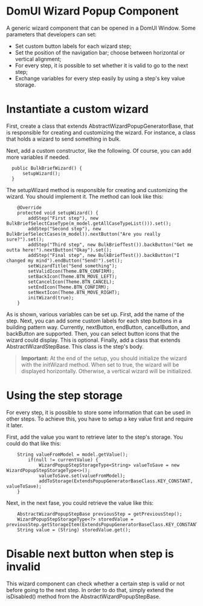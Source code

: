 # DomUI Wizard Popup Component

A generic wizard component that can be opened in a DomUI Window. Some parameters that developers can set:

  - Set custom button labels for each wizard step;
  - Set the position of the navigation bar; choose between horizontal or vertical alignment;
  - For every step, it is possible to set whether it is valid to go to the next step;
  - Exchange variables for every step easily by using a step's key value storage.

# Instantiate a custom wizard

First, create a class that extends AbstractWizardPopupGeneratorBase, that is responsible for creating and customizing the wizard. For instance, a class that holds a wizard to send something in bulk.

Next, add a custom constructor, like the following. Of course, you can add more variables if needed.
  
  ```
	public BulkBriefWizard() {
        setupWizard();
	}
  ```

The setupWizard method is responsible for creating and customizing the wizard. You should implement it. The method can look like this:

```
    @Override
    protected void setupWizard() {
        addStep("First step"), new BulkBriefSelectCaseType(m_model.getAllCaseTypeList())).set();
        addStep("Second step"), new BulkBriefSelectCases(m_model)).nextButton("Are you really sure?").set();
        addStep("Third step", new BulkBriefTest()).backButton("Get me outta here!").nextButton("Okay").set();
        addStep("Final step", new BulkBriefTest()).backButton("I changed my mind").endButton("Send!").set();
        setWizardTitle("Send something");
        setValidIcon(Theme.BTN_CONFIRM);
        setBackIcon(Theme.BTN_MOVE_LEFT);
        setCancelIcon(Theme.BTN_CANCEL);
        setEndIcon(Theme.BTN_CONFIRM);
        setNextIcon(Theme.BTN_MOVE_RIGHT);
        initWizard(true);
    }
```

As is shown, various variables can be set up. First, add the name of the step. Next, you can add some custom labels for each step buttons in a building pattern way. Currently, nextButton, endButton, cancelButton, and backButton are supported. Then, you can select button icons that the wizard could display. This is optional. Finally, add a class that extends AbstractWizardStepBase. This class is the step's body.

> **Important:** At the end of the setup, you should initialize the wizard with the initWizard method. When set to true, the wizard will be displayed horizontally. Otherwise, a vertical wizard will be initialized.

# Using the step storage

For every step, it is possible to store some information that can be used in other steps. To achieve this, you have to setup a key value first and require it later. 

First, add the value you want to retrieve later to the step's storage. You could do that like this:

```
	String valueFromModel = model.getValue();
        if(null != currentValue) {
            WizardPopupStepStorageType<String> valueToSave = new WizardPopupStepStorageType<>();
            valueToSave.set(valueFromModel);
            addToStorage(ExtendsPopupGeneratorBaseClass.KEY_CONSTANT, valueToSave);
	}
```

Next, in the next fase, you could retrieve the value like this:

```
	AbstractWizardPopupStepBase previousStep = getPreviousStep();
	WizardPopupStepStorageType<?> storedValue = previousStep.getStorageItem(ExtendsPopupGeneratorBaseClass.KEY_CONSTANT);
	String value = (String) storedValue.get();
```

# Disable next button when step is invalid

This wizard component can check whether a certain step is valid or not before going to the next step. In order to do that, simply extend the isDisabled() method from the AbstractWizardPopupStepBase.
